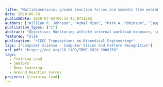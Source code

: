 ```yaml
---
title: "Multidimensional ground reaction forces and moments from wearable sensor accelerations via deep learning"
date: 2020-06-30
publishDate: 2020-07-05T06:34:43.971159Z
authors: ["William R. Johnson", "Ajmal Mian", "Mark A. Robinson", "Jasper Verheul", "David G. Lloyd", "Jacqueline A. Alderson"]
publication_types: ["2"]
abstract: "Objective: Monitoring athlete internal workload exposure, including prevention of catastrophic non-contact knee injuries, relies on the existence of a custom early-warning detection system. This system must be able to estimate accurate, reliable, and valid musculoskeletal joint loads, for sporting maneuvers in near real-time and during match play. However, current methods are constrained to laboratory instrumentation, are labor and cost intensive, and require highly trained specialist knowledge, thereby limiting their ecological validity and volume deployment. Methods: Here we show that kinematic data obtained from wearable sensor accelerometers, in lieu of embedded force platforms, can leverage recent supervised learning techniques to predict in-game near real-time multidimensional ground reaction forces and moments (GRF/M). Competing convolutional neural network (CNN) deep learning models were trained using laboratory-derived stance phase GRF/M data and simulated sensor accelerations for running and sidestepping maneuvers derived from nearly half a million legacy motion trials. Then, predictions were made from each model driven by five sensor accelerations recorded during independent inter-laboratory data capture sessions. Results: Despite adversarial conditions, the proposed deep learning workbench achieved correlations to ground truth, by GRF component, of vertical 0.9663, anterior 0.9579 (both running), and lateral 0.8737 (sidestepping). Conclusion: The lessons learned from this study will facilitate the use of wearable sensors in conjunction with deep learning to accurately estimate near real-time on-field GRF/M. Significance: Coaching, medical, and allied health staff can use this technology to monitor a range of joint loading indicators during game play, with the ultimate aim to minimize the occurrence of non-contact injuries in elite and community-level sports."
featured: false
publication: "*IEEE Transactions on Biomedical Engineering*"
tags: ["Computer Science - Computer Vision and Pattern Recognition"]
url_pdf: "https://doi.org/10.1109/TBME.2020.3006158"
tags:
  - Training Load
  - Sensors
  - Deep Learning
  - Ground Reaction Forces
projects: [training_load]
---
```

